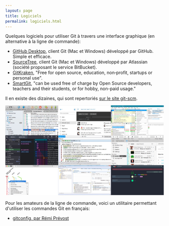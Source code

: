 ```yaml
---
layout: page
title: Logiciels
permalink: logiciels.html
---
```


Quelques logiciels pour utiliser Git à travers une interface graphique (en alternative à la ligne de commande):

- [GitHub Desktop](https://desktop.github.com/), client Git (Mac et Windows) développé par GitHub. Simple et efficace.
- [SourceTree](https://www.sourcetreeapp.com/), client Git (Mac et Windows) développé par Atlassian (société proposant le service BitBucket).
- [GitKraken](https://www.gitkraken.com/), "Free for open source, education, non‑profit, startups or personal use".
- [SmartGit](http://www.syntevo.com/smartgit/ ), "can be used free of charge by Open Source developers, teachers and their students, or for hobby, non-paid usage."

Il en existe des dizaines, qui sont repertoriés [sur le site git-scm](https://git-scm.com/download/gui/mac).

![Quelques interfaces Git](img/interfaces-git.jpg)

Pour les amateurs de la ligne de commande, voici un utilitaire permettant d'utiliser les commandes Git en français:

- [gitconfig, par Rémi Prévost](https://gist.github.com/remiprev/1110021)